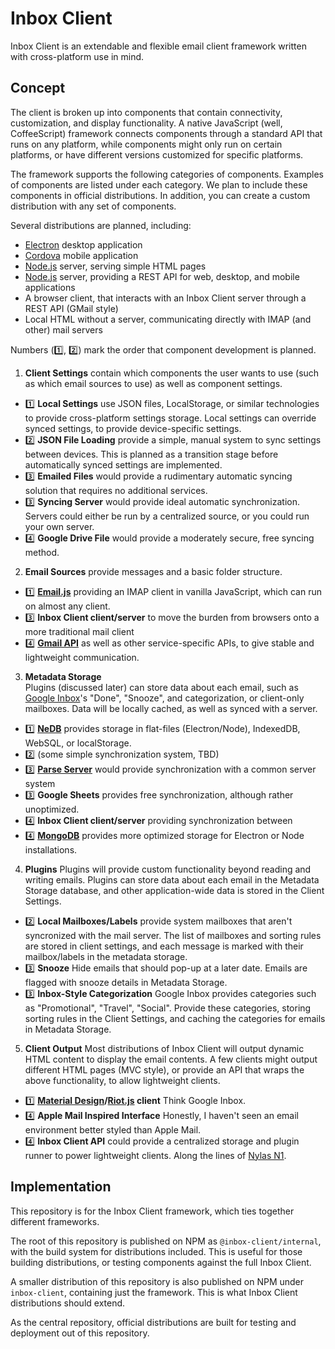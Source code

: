 # Inbox Client

Inbox Client is an extendable and flexible email client framework written with cross-platform use in mind.

## Concept

The client is broken up into components that contain connectivity, customization, and display functionality.
A native JavaScript (well, CoffeeScript) framework connects components through a standard API that runs on any
platform, while components might only run on certain platforms, or have different versions customized for specific
platforms.

The framework supports the following categories of components.  Examples of components are listed under each category.
We plan to include these components in official distributions.  In addition, you can create a custom distribution with
any set of components.

Several distributions are planned, including:
- [Electron](http://electron.atom.io/) desktop application
- [Cordova](https://cordova.apache.org/) mobile application
- [Node.js](https://nodejs.org/) server, serving simple HTML pages
- [Node.js](https://nodejs.org/) server, providing a REST API for web, desktop, and mobile applications
- A browser client, that interacts with an Inbox Client server through a REST API (GMail style)
- Local HTML without a server, communicating directly with IMAP (and other) mail servers

Numbers (:one:, :two:) mark the order that component development is planned.

1. **Client Settings**
  contain which components the user wants to use (such as which email sources to use) as well as component settings.
  - :one: **Local Settings**
    use JSON files, LocalStorage, or similar technologies to provide cross-platform settings storage.
    Local settings can override synced settings, to provide device-specific settings.
  - :two: **JSON File Loading**
    provide a simple, manual system to sync settings between devices.  This is planned as a transition stage before
    automatically synced settings are implemented.
  - :three: **Emailed Files**
    would provide a rudimentary automatic syncing solution that requires no additional services.
  - :three: **Syncing Server**
    would provide ideal automatic synchronization.  Servers could either be run by a centralized source, or you could
    run your own server.
  - :four: **Google Drive File**
    would provide a moderately secure, free syncing method.
2. **Email Sources**
  provide messages and a basic folder structure.
  - :one: **[Email.js](http://emailjs.org/)**
    providing an IMAP client in vanilla JavaScript, which can run on almost any client.
  - :three: **Inbox Client client/server**
    to move the burden from browsers onto a more traditional mail client
  - :four: **[Gmail API](https://developers.google.com/gmail/api/)**
    as well as other service-specific APIs, to give stable and lightweight communication.
3. **Metadata Storage**  
  Plugins (discussed later) can store data about each email, such as [Google Inbox](https://www.google.com/inbox/)'s
  "Done", "Snooze", and categorization, or client-only mailboxes.  Data will be locally cached, as well as synced with a
  server.
  - :one: **[NeDB](https://github.com/louischatriot/nedb)**
    provides storage in flat-files (Electron/Node), IndexedDB, WebSQL, or localStorage.
  - :two: (some simple synchronization system, TBD)
  - :three: **[Parse Server](https://parseplatform.github.io/#server)**
    would provide synchronization with a common server system
  - :three: **Google Sheets**
    provides free synchronization, although rather unoptimized.
  - :four: **Inbox Client client/server**
    providing synchronization between 
  - :four: **[MongoDB](https://github.com/mongodb/node-mongodb-native)**
    provides more optimized storage for Electron or Node installations.
4. **Plugins**
  Plugins will provide custom functionality beyond reading and writing emails.  Plugins can store data about each email
  in the Metadata Storage database, and other application-wide data is stored in the Client Settings.
  - :two: **Local Mailboxes/Labels**
    provide system mailboxes that aren't syncronized with the mail server.  The list of mailboxes and sorting rules are
    stored in client settings, and each message is marked with their mailbox/labels in the metadata storage.
  - :three: **Snooze**
    Hide emails that should pop-up at a later date.  Emails are flagged with snooze details in Metadata Storage.
  - :three: **Inbox-Style Categorization**
    Google Inbox provides categories such as "Promotional", "Travel", "Social".  Provide these categories, storing
    sorting rules in the Client Settings, and caching the categories for emails in Metadata Storage.
5. **Client Output**
  Most distributions of Inbox Client will output dynamic HTML content to display the email contents.  A few clients
  might output different HTML pages (MVC style), or provide an API that wraps the above functionality, to allow
  lightweight clients.
  - :one: **[Material Design](http://materializecss.com/)/[Riot.js](http://riotjs.com/) client**
    Think Google Inbox.
  - :four: **Apple Mail Inspired Interface**
    Honestly, I haven't seen an email environment better styled than Apple Mail.
  - :four: **Inbox Client API**
    could provide a centralized storage and plugin runner to power lightweight clients.
    Along the lines of [Nylas N1](https://github.com/nylas/N1).

## Implementation

This repository is for the Inbox Client framework, which ties together different frameworks.

The root of this repository is published on NPM as `@inbox-client/internal`, with the build system for distributions
included.  This is useful for those building distributions, or testing components against the full Inbox Client.

A smaller distribution of this repository is also published on NPM under `inbox-client`, containing just the framework.
This is what Inbox Client distributions should extend.

As the central repository, official distributions are built for testing and deployment out of this repository.
